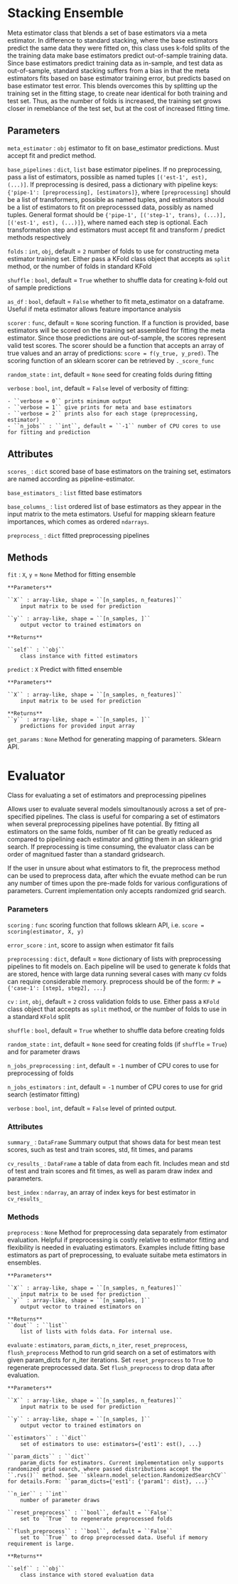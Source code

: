 # Stacking Ensemble

Meta estimator class that blends a set of base estimators via a meta estimator. In difference to standard stacking, where the base estimators predict the same data they were fitted on, this class uses k-fold splits of the the training data make base estimators predict out-of-sample training data. Since base estimators predict training data as in-sample, and test data as out-of-sample, standard stacking suffers from a bias in that the meta estimators fits based on base estimator training error, but predicts based on base estimator test error. This blends overcomes this by splitting up the training set in the fitting stage, to create near identical for both training and test set. Thus, as the number of folds is increased, the training set grows closer in remeblance of the test set, but at the cost of increased fitting time.

## Parameters

``meta_estimator`` : ``obj``
    estimator to fit on base_estimator predictions. Must accept fit and predict method.

``base_pipelines`` : ``dict``, ``list``
    base estimator pipelines. If no preprocessing, pass a list of estimators, possible as named tuples ``[('est-1', est), (...)]``. If preprocessing is desired, pass a dictionary with pipeline keys: ``{'pipe-1': [preprocessing], [estimators]}``, where ``[preprocessing]`` should be a list of transformers, possible as named tuples, and estimators should be a list of estimators to fit on preprocesssed data, possibly as named tuples. General format should be ``{'pipe-1', [('step-1', trans), (...)], [('est-1', est), (...)]}``, where named each step is optional. Each transformation step and estimators must accept fit and transform / predict methods respectively

``folds`` : ``int``, ``obj``, default = ``2``
    number of folds to use for constructing meta estimator training set. Either pass a KFold class object that accepts as ``split`` method, or the number of folds in standard KFold

``shuffle`` : ``bool``, default = ``True``
    whether to shuffle data for creating k-fold out of sample predictions

``as_df`` : ``bool``, default = ``False``
    whether to fit meta_estimator on a dataframe. Useful if meta estimator allows feature importance analysis

``scorer`` : ``func``, default = ``None``
    scoring function. If a function is provided, base estimators will be scored on the training set assembled for fitting the meta estimator. Since those predictions are out-of-sample, the scores represent valid test scores. The scorer should be a function that accepts an array of true values and an array of predictions: ``score = f(y_true, y_pred)``. The scoring function of an sklearn scorer can be retrieved by ``._score_func``

``random_state`` : ``int``, default = ``None``
    seed for creating folds during fitting

``verbose`` : ``bool``, ``int``, default = ``False``
    level of verbosity of fitting:

    - ``verbose = 0`` prints minimum output
    - ``verbose = 1`` give prints for meta and base estimators
    - ``verbose = 2`` prints also for each stage (preprocessing, estimator)
    - ``n_jobs`` : ``int``, default = ``-1`` number of CPU cores to use for fitting and prediction

## Attributes

``scores_`` : ``dict``
    scored base of base estimators on the training set, estimators are named according as pipeline-estimator.

``base_estimators_`` : ``list``
    fitted base estimators

``base_columns_`` : ``list``
    ordered list of base estimators as they appear in the input matrix to the meta estimators. Useful for mapping sklearn feature importances, which comes as ordered ``ndarrays``.

``preprocess_`` : ``dict``
    fitted preprocessing pipelines

## Methods

``fit`` : ``X``, ``y`` = ``None``
    Method for fitting ensemble

    **Parameters**

    ``X`` : array-like, shape = ``[n_samples, n_features]``
        input matrix to be used for prediction

    ``y`` : array-like, shape = ``[n_samples, ]``
        output vector to trained estimators on

    **Returns**

    ``self`` : ``obj``
        class instance with fitted estimators

``predict`` : ``X``
    Predict with fitted ensemble

    **Parameters**

    ``X`` : array-like, shape = ``[n_samples, n_features]``
        input matrix to be used for prediction

    **Returns**
    ``y`` : array-like, shape = ``[n_samples, ]``
        predictions for provided input array

``get_params`` : ``None``
    Method for generating mapping of parameters. Sklearn API.


# Evaluator

Class for evaluating a set of estimators and preprocessing pipelines

Allows user to evaluate several models simoultanously across a set of pre-specified pipelines. The class is useful for comparing a set of estimators when several preprocessing pipelines have potential. By fitting all estimators on the same folds, number of fit can be greatly reduced as compared to pipelining each estimator and gitting them in an sklearn grid search. If preprocessing is time consuming, the evaluator class can be order of magnitued faster than a standard gridsearch.

If the user in unsure about what estimators to fit, the preprocess method can be used to preprocess data, after which the evuate method can be run any number of times upon the pre-made folds for various configurations of parameters. Current implementation only accepts randomized grid search.

### Parameters

``scoring`` : ``func``
    scoring function that follows sklearn API, i.e. ``score = scoring(estimator, X, y)``

``error_score`` : ``int``, score to assign when estimator fit fails

``preprocessing`` : ``dict``, default = ``None``
    dictionary of lists with preprocessing pipelines to fit models on. Each pipeline will be used to generate k folds that are stored, hence with large data running several cases with many cv folds can require considerable memory. preprocess should be of the form: ``P = {'case-1': [step1, step2], ...}``

``cv`` : ``int``, ``obj``, default = ``2``
    cross validation folds to use. Either pass a ``KFold`` class object that accepts as ``split`` method, or the number of folds to use in a standard ``KFold`` split

``shuffle`` : ``bool``, default = ``True``
    whether to shuffle data before creating folds

``random_state`` : ``int``, default = ``None``
    seed for creating folds (if ``shuffle`` = ``True``) and for parameter draws 

``n_jobs_preprocessing`` : ``int``, default = ``-1``
    number of CPU cores to use for preprocessing of folds

``n_jobs_estimators`` : ``int``, default = ``-1``
    number of CPU cores to use for grid search (estimator fitting)

``verbose`` : ``bool``, ``int``, default = ``False``
    level of printed output.

### Attributes

``summary_`` : ``DataFrame``
    Summary output that shows data for best mean test scores, such as test and train scores, std, fit times, and params

``cv_results_`` : ``DataFrame``
    a table of data from each fit. Includes mean and std of test and train scores and fit times, as well as param draw index and parameters.

``best_index`` : ``ndarray``,
    an array of index keys for best estimator in ``cv_results_``

### Methods

``preprocess`` : ``None``
    Method for preprocessing data separately from estimator evaluation. Helpful if preprocessing is costly relative to estimator fitting and flexibility is needed in evaluating estimators. Examples include fitting base estimators as part of preprocessing, to evaluate suitabe meta estimators in ensembles.

    **Parameters**

    ``X`` : array-like, shape = ``[n_samples, n_features]``
        input matrix to be used for prediction
    ``y`` : array-like, shape = ``[n_samples, ]``
        output vector to trained estimators on

    **Returns**
    ``dout`` : ``list``
        list of lists with folds data. For internal use.

``evaluate`` : ``estimators``, ``param_dicts``, ``n_iter``, ``reset_preprocess``, ``flush_preprocess``
    Method to run grid search on a set of estimators with given param_dicts for n_iter iterations. Set ``reset_preprocess`` to ``True`` to regenerate preprocessed data. Set ``flush_preprocess`` to drop data after evaluation.

    **Parameters**

    ``X`` : array-like, shape = ``[n_samples, n_features]``
        input matrix to be used for prediction

    ``y`` : array-like, shape = ``[n_samples, ]``
        output vector to trained estimators on

    ``estimators`` : ``dict``
        set of estimators to use: estimators={'est1': est(), ...}

    ``param_dicts`` : ``dict``
        param_dicts for estimators. Current implementation only supports randomized grid search, where passed distributions accept the ``.rvs()`` method. See ``sklearn.model_selection.RandomizedSearchCV`` for details.Form: ``param_dicts={'est1': {'param1': dist}, ...}``

    ``n_ier`` : ``int``
        number of parameter draws

    ``reset_preprocess`` : ``bool``, default = ``False``
        set to ``True`` to regenerate preprocessed folds

    ``flush_preprocess`` : ``bool``, default = ``False``
        set to ``True`` to drop preprocessed data. Useful if memory requirement is large.

    **Returns**

    ``self`` : ``obj``
        class instance with stored evaluation data
